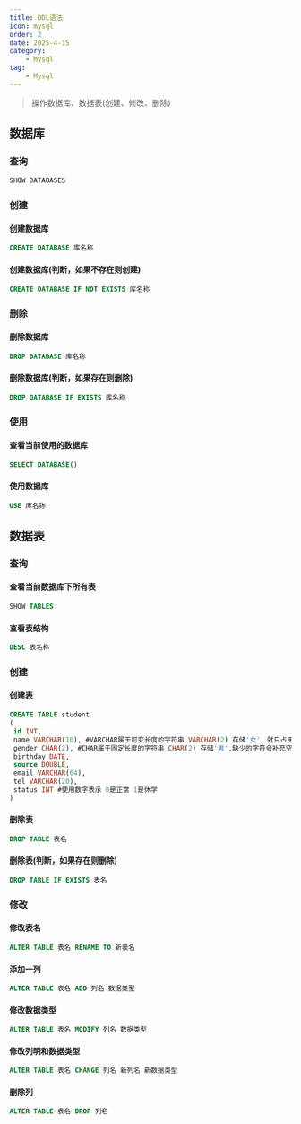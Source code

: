 ```yaml
---
title: DDL语法
icon: mysql
order: 2
date: 2025-4-15
category:
    - Mysql
tag:
    - Mysql
---
```


> 操作数据库、数据表(创建、修改、删除)

## 数据库

### 查询

```sql
SHOW DATABASES
```

### 创建

#### 创建数据库

```sql
CREATE DATABASE 库名称
```

#### 创建数据库(判断，如果不存在则创建)

```sql
CREATE DATABASE IF NOT EXISTS 库名称
```

### 删除

#### 删除数据库

```sql
DROP DATABASE 库名称
```

#### 删除数据库(判断，如果存在则删除)

```sql
DROP DATABASE IF EXISTS 库名称
```

### 使用

#### 查看当前使用的数据库

```sql
SELECT DATABASE()
```

#### 使用数据库

```sql
USE 库名称
```

## 数据表

### 查询

#### 查看当前数据库下所有表

```sql
SHOW TABLES
```

#### 查看表结构

```sql
DESC 表名称
```

### 创建

#### 创建表

```sql
CREATE TABLE student
(
 id INT,
 name VARCHAR(10), #VARCHAR属于可变长度的字符串 VARCHAR(2) 存储'女'，就只占用1个(最多不能超过2个)
 gender CHAR(2), #CHAR属于固定长度的字符串 CHAR(2) 存储'男',缺少的字符会补充空格(占用2个)
 birthday DATE,
 source DOUBLE,
 email VARCHAR(64),
 tel VARCHAR(20),
 status INT #使用数字表示 0是正常 1是休学
)
```

#### 删除表

```sql
DROP TABLE 表名
```

#### 删除表(判断，如果存在则删除)

```sql
DROP TABLE IF EXISTS 表名
```

### 修改

#### 修改表名

```sql
ALTER TABLE 表名 RENAME TO 新表名
```

#### 添加一列

```sql
ALTER TABLE 表名 ADD 列名 数据类型
```

#### 修改数据类型

```sql
ALTER TABLE 表名 MODIFY 列名 数据类型
```

#### 修改列明和数据类型

```sql
ALTER TABLE 表名 CHANGE 列名 新列名 新数据类型
```

#### 删除列

```sql
ALTER TABLE 表名 DROP 列名
```

